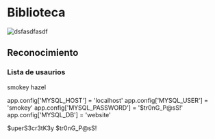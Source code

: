 # Biblioteca

![dsfasdfasdf](/assets/dsfasdfasdf.PNG)

## Reconocimiento











### Lista de usaurios 
smokey
hazel

app.config['MYSQL_HOST'] = 'localhost'
app.config['MYSQL_USER'] = 'smokey'
app.config['MYSQL_PASSWORD'] = '$tr0nG_P@sS!'
app.config['MYSQL_DB'] = 'website'




$uperS3cr3tK3y
$tr0nG_P@sS!
